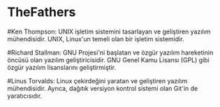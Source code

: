 # TheFathers

#Ken Thompson: UNIX işletim sistemini tasarlayan ve geliştiren yazılım mühendisidir.
UNIX, Linux'un temeli olan bir işletim sistemidir.

#Richard Stallman: GNU Projesi'ni başlatan ve özgür yazılım hareketinin öncüsü olan yazılım geliştiricisidir.
GNU Genel Kamu Lisansı (GPL) gibi özgür yazılım lisanslarını geliştirmiştir.

#Linus Torvalds: Linux çekirdeğini yaratan ve geliştiren yazılım mühendisidir. Ayrıca, dağıtık versiyon kontrol sistemi olan Git'in de yaratıcısıdır.

